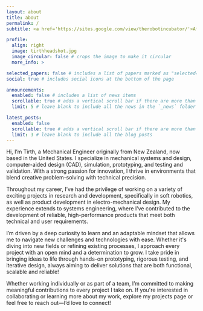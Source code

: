 ```yaml
---
layout: about
title: about
permalink: /
subtitle: <a href='https://sites.google.com/view/therobotincubator/'>Affiliations</a>

profile:
  align: right
  image: tirthheadshot.jpg
  image_circular: false # crops the image to make it circular
  more_info: >

selected_papers: false # includes a list of papers marked as "selected={true}"
social: true # includes social icons at the bottom of the page

announcements:
  enabled: false # includes a list of news items
  scrollable: true # adds a vertical scroll bar if there are more than 3 news items
  limit: 5 # leave blank to include all the news in the `_news` folder

latest_posts:
  enabled: false
  scrollable: true # adds a vertical scroll bar if there are more than 3 new posts items
  limit: 3 # leave blank to include all the blog posts
---
```

Hi, I’m Tirth, a Mechanical Engineer originally from New Zealand, now based in the United States. I specialize in mechanical systems and design, computer-aided design (CAD), simulation, prototyping, and testing and validation. With a strong passion for innovation, I thrive in environments that blend creative problem-solving with technical precision.

Throughout my career, I’ve had the privilege of working on a variety of exciting projects in research and development, specifically in soft robotics, as well as product development in electro-mechanical design. My experience extends to systems engineering, where I’ve contributed to the development of reliable, high-performance products that meet both technical and user requirements.

I’m driven by a deep curiosity to learn and an adaptable mindset that allows me to navigate new challenges and technologies with ease. Whether it's diving into new fields or refining existing processes, I approach every project with an open mind and a determination to grow. I take pride in bringing ideas to life through hands-on prototyping, rigorous testing, and iterative design, always aiming to deliver solutions that are both functional, scalable and reliable! 

Whether working individually or as part of a team, I’m committed to making meaningful contributions to every project I take on. If you're interested in collaborating or learning more about my work, explore my projects page or feel free to reach out—I’d love to connect!

